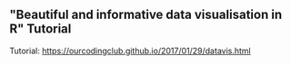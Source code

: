 ## "Beautiful and informative data visualisation in R" Tutorial

Tutorial: https://ourcodingclub.github.io/2017/01/29/datavis.html

